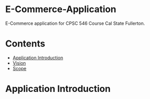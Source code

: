 # E-Commerce-Application

E-Commerce application for CPSC 546 Course Cal State Fullerton.

# Contents

* [Application Introduction](#Application%Introduction)
* [Vision]()
* [Scope]()

# Application Introduction


